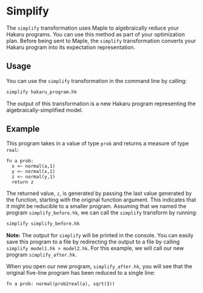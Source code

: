 # Simplify #

The `simplify` transformation uses Maple to algebraically reduce your Hakaru programs. You can use this method as part of your optimization plan. Before being sent to Maple, 
the `simplify` transformation converts your Hakaru program into its expectation representation.

## Usage ##

You can use the `simplify` transformation in the command line by calling:

````bash
simplify hakaru_program.hk
````

The output of this transformation is a new Hakaru program representing the algebraically-simplified model.

## Example ##

This program takes in a value of type `prob` and returns a measure of type `real`:

````nohighlight
fn a prob:
  x <~ normal(a,1)
  y <~ normal(x,1)
  z <~ normal(y,1)
  return z
````

The returned value, `z`, is generated by passing the last value generated by the function, starting with the original function argument. This indicates that it might be 
reducible to a smaller program. Assuming that we named the program `simplify_before.hk`, we can call the `simplify` transform by running:

````bash
simplify simplify_before.hk
````

**Note:** The output for `simplify` will be printed in the console. You can easily save this program to a file by redirecting the output to a file by calling 
`simplify model1.hk > model2.hk`. For this example, we will call our new program `simplify_after.hk`. 

When you open our new program, `simplify_after.hk`, you will see that the original five-line program has been reduced to a single line:

````nohighlight
fn a prob: normal(prob2real(a), sqrt(3))
````